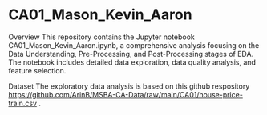 # CA01_Mason_Kevin_Aaron
Overview
This repository contains the Jupyter notebook CA01_Mason_Kevin_Aaron.ipynb, a comprehensive analysis focusing on the Data Understanding, Pre-Processing, and Post-Processing stages of EDA. The notebook includes detailed data exploration, data quality analysis, and feature selection.

Dataset
The exploratory data analysis is based on this github respository https://github.com/ArinB/MSBA-CA-Data/raw/main/CA01/house-price-train.csv .
